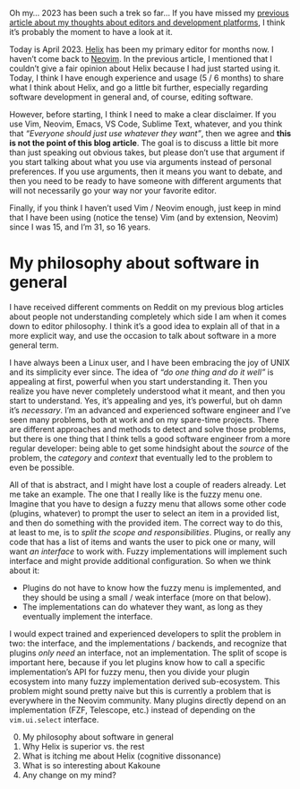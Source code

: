 Oh my… 2023 has been such a trek so far… If you have missed my
[previous article about my thoughts about editors and development platforms](https://phaazon.net/blog/editors-in-2022),
I think it’s probably the moment to have a look at it.

Today is April 2023. [Helix](https://helix-editor.com/) has been my primary editor for months now. I haven’t come back
to [Neovim](https://neovim.io/). In the previous article, I mentioned that I couldn’t give a fair opinion about Helix
because I had just started using it. Today, I think I have enough experience and usage (5 / 6 months) to share what I
think about Helix, and go a little bit further, especially regarding software development in general and, of course,
editing software.

However, before starting, I think I need to make a clear disclaimer. If you use Vim, Neovim, Emacs, VS Code, Sublime
Text, whatever, and you think that _“Everyone should just use whatever they want”_, then we agree and **this is not
the point of this blog article**. The goal is to discuss a little bit more than just speaking out obvious takes, but
please don’t use that argument if you start talking about what you use via arguments instead of personal preferences.
If you use arguments, then it means you want to debate, and then you need to be ready to have someone with different
arguments that will not necessarily go your way nor your favorite editor.

Finally, if you think I haven’t used Vim / Neovim enough, just keep in mind that I have been using (notice the tense)
Vim (and by extension, Neovim) since I was 15, and I’m 31, so 16 years.

# My philosophy about software in general

I have received different comments on Reddit on my previous blog articles about people not understanding completely
which side I am when it comes down to editor philosophy. I think it’s a good idea to explain all of that in a more
explicit way, and use the occasion to talk about software in a more general term.

I have always been a Linux user, and I have been embracing the joy of UNIX and its simplicity ever since. The idea of
_“do one thing and do it well”_ is appealing at first, powerful when you start understanding it. Then you realize you
have never completely understood what it meant, and then you start to understand. Yes, it’s appealing and yes, it’s
powerful, but oh damn it’s _necessary_. I’m an advanced and experienced software engineer and I’ve seen many problems,
both at work and on my spare-time projects. There are different approaches and methods to detect and solve those
problems, but there is one thing that I think tells a good software engineer from a more regular developer: being able
to get some hindsight about the _source_ of the problem, the _category_ and _context_ that eventually led to the
problem to even be possible.

All of that is abstract, and I might have lost a couple of readers already. Let me take an example. The one that I
really like is the fuzzy menu one. Imagine that you have to design a fuzzy menu that allows some other code (plugins,
whatever) to prompt the user to select an item in a provided list, and then do something with the provided item. The
correct way to do this, at least to me, is to _split the scope and responsibilities_. Plugins, or really any code that
has a list of items and wants the user to pick one or many, will want _an interface_ to work with. Fuzzy implementations
will implement such interface and might provide additional configuration. So when we think about it:

- Plugins do not have to know how the fuzzy menu is implemented, and they should be using a small / weak interface
  (more on that below).
- The implementations can do whatever they want, as long as they eventually implement the interface.

I would expect trained and experienced developers to split the problem in two: the interface, and the
implementations / backends, and recognize that plugins _only need_ an interface, not an implementation. The split of
scope is important here, because if you let plugins know how to call a specific implementation’s API for fuzzy menu,
then you divide your plugin ecosystem into many fuzzy implementation derived sub-ecosystem. This problem might sound
pretty naive but this is currently a problem that is everywhere in the Neovim community. Many plugins directly depend
on an implementation (FZF, Telescope, etc.) instead of depending on the `vim.ui.select` interface.

0. My philosophy about software in general
1. Why Helix is superior vs. the rest
2. What is itching me about Helix (cognitive dissonance)
3. What is so interesting about Kakoune
4. Any change on my mind?
